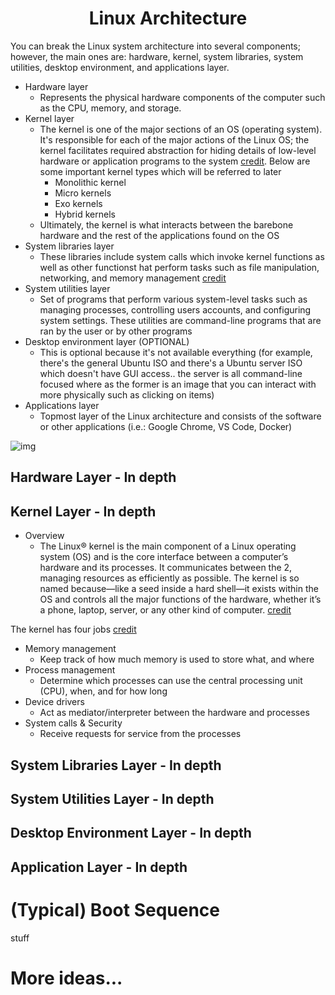 <h1 align="center">Linux Architecture</h1></center>

You can break the Linux system architecture into several components; however, the main ones are: hardware, kernel, system libraries, system utilities, desktop environment, and applications layer.

- Hardware layer
    - Represents the physical hardware components of the computer such as the CPU, memory, and storage.
- Kernel layer
    - The kernel is one of the major sections of an OS (operating system). It's responsible for each of the major actions of the Linux OS; the kernel facilitates required abstraction for hiding details of low-level hardware or application programs to the system [credit](https://www.javatpoint.com/architecture-of-linux). Below are some important kernel types which will be referred to later
        - Monolithic kernel
        - Micro kernels
        - Exo kernels
        - Hybrid kernels
    - Ultimately, the kernel is what interacts between the barebone hardware and the rest of the applications found on the OS
- System libraries layer
    - These libraries include system calls which invoke kernel functions as well as other functionst hat perform tasks such as file manipulation, networking, and memory management [credit](https://tecadmin.net/tutorial/linux-architecture)
- System utilities layer
    - Set of programs that perform various system-level tasks such as managing processes, controlling users accounts, and configuring system settings. These utilities are command-line programs that are ran by the user or by other programs
- Desktop environment layer (OPTIONAL)
    - This is optional because it's not available everything (for example, there's the general Ubuntu ISO and there's a Ubuntu server ISO which doesn't have GUI access.. the server is all command-line focused where as the former is an image that you can interact with more physically such as clicking on items)
- Applications layer
    - Topmost layer of the Linux architecture and consists of the software or other applications (i.e.: Google Chrome, VS Code, Docker)

![img](https://static.javatpoint.com/linux/images/architecture-of-linux.png)

## Hardware Layer - In depth

## Kernel Layer - In depth
- Overview
    - The Linux® kernel is the main component of a Linux operating system (OS) and is the core interface between a computer’s hardware and its processes. It communicates between the 2, managing resources as efficiently as possible. The kernel is so named because—like a seed inside a hard shell—it exists within the OS and controls all the major functions of the hardware, whether it’s a phone, laptop, server, or any other kind of computer. [credit](https://www.redhat.com/en/topics/linux/what-is-the-linux-kernel)

The kernel has four jobs [credit](https://www.redhat.com/en/topics/linux/what-is-the-linux-kernel)
- Memory management
    - Keep track of how much memory is used to store what, and where
- Process management
    - Determine which processes can use the central processing unit (CPU), when, and for how long
- Device drivers
    - Act as mediator/interpreter between the hardware and processes
- System calls & Security
    - Receive requests for service from the processes


## System Libraries Layer - In depth
## System Utilities Layer - In depth
## Desktop Environment Layer - In depth
## Application Layer - In depth

# (Typical) Boot Sequence
stuff

# More ideas...